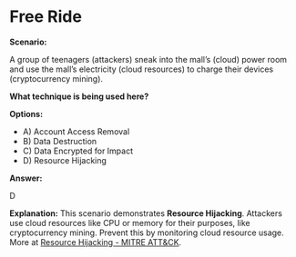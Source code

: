 # Free Ride

**Scenario:**

A group of teenagers (attackers) sneak into the mall’s (cloud) power room and use the mall’s electricity (cloud resources) to charge their devices (cryptocurrency mining).

**What technique is being used here?**

**Options:**

- A) Account Access Removal
- B) Data Destruction
- C) Data Encrypted for Impact
- D) Resource Hijacking

**Answer:**

D

**Explanation:**
This scenario demonstrates **Resource Hijacking**. Attackers use cloud resources like CPU or memory for their purposes, like cryptocurrency mining. Prevent this by monitoring cloud resource usage. More at [Resource Hijacking - MITRE ATT&CK](https://attack.mitre.org/techniques/T1496/).
